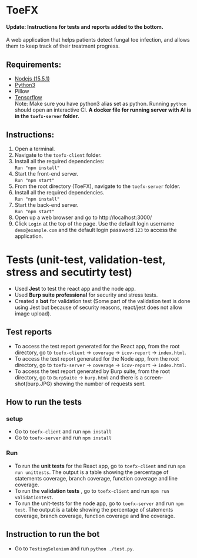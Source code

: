 # ToeFX 
#### Update: Instructions for tests and reports added to the bottom.
A web application that helps patients detect fungal toe infection, and allows them to keep track of their treatment progress.

## Requirements:
* [Nodejs (15.5.1)](https://nodejs.org/en/)
* [Python3](https://www.python.org/downloads/)
* Pillow
* [Tensorflow](https://www.tensorflow.org/install/pip) <br>
Note: Make sure you have python3 alias set as python. Running ```python``` should open an interactive CI.
**A docker file for running server with AI is in the `toefx-server` folder.**
## Instructions:
1. Open a terminal.
2. Navigate to the ```toefx-client``` folder.
3. Install all the required dependencies:<br>
``` Run "npm install" ```
4. Start the front-end server.<br>
``` Run "npm start" ```
5. From the root directory (ToeFX), navigate to the ```toefx-server``` folder.
6. Install all the required dependencies.<br>
```Run "npm install"```
7. Start the back-end server.<br>
```Run "npm start"```
8. Open up a web browser and go to http://localhost:3000/
9. Click ``Login`` at the top of the page. Use the default login username ```demo@example.com``` and the default login password ```123``` to access the application. 

# Tests (unit-test, validation-test, stress and secutirty test)
* Used **Jest** to test the react app and the node app.
* Used **Burp suite professional** for security and stress tests.
* Created a **bot** for validation test (Some part of the validation test is done using Jest but because of security reasons, react/jest does not allow image upload).
## Test reports
* To access the test report generated for the React app, from the root directory, go to `toefx-client` -> `coverage` -> `icov-report` -> `index.html`. 
* To access the test report generated for the Node app, from the root directory, go to `toefx-server` -> `coverage` -> `icov-report` -> `index.html`.
* To access the test report generated by Burp suite, from the root directory, go to `BurpSuite` -> `burp.html` and there is a screen-shot(burp.JPG) showing the number of requests sent.
## How to run the tests
### setup
* Go to `toefx-client` and run `npm install`
* Go to `toefx-server` and run `npm install`
### Run
* To run the **unit tests** for the React app, go to `toefx-client` and run `npm run unittests`.  The output is  a table showing the percentage of statements coverage, branch coverage, function coverage and line coverage.
* To run the **validation tests** , go to `toefx-client` and run `npm run validationtest`.
* To run the unit-tests for the node app, go to `toefx-server` and run `npm test`. The output is  a table showing the percentage of statements coverage, branch coverage, function coverage and line coverage.
## Instruction to run the bot
* Go to `TestingSelenium` and run `python ./test.py`.
